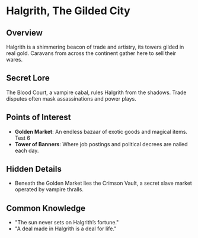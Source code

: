 <!-- PLAYER -->
# Halgrith, The Gilded City

## Overview
Halgrith is a shimmering beacon of trade and artistry, its towers gilded in real gold. Caravans from across the continent gather here to sell their wares.

<!-- END -->
## Secret Lore
The Blood Court, a vampire cabal, rules Halgrith from the shadows. Trade disputes often mask assassinations and power plays.

<!-- PLAYER -->
## Points of Interest
- **Golden Market**: An endless bazaar of exotic goods and magical items. Test 6
- **Tower of Banners**: Where job postings and political decrees are nailed each day.

<!-- END -->
## Hidden Details
- Beneath the Golden Market lies the Crimson Vault, a secret slave market operated by vampire thralls.

<!-- PLAYER -->
## Common Knowledge
- "The sun never sets on Halgrith’s fortune."
- "A deal made in Halgrith is a deal for life."
